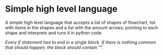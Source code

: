 # Simple high level language
A simple high level language that accepts a list of shapes of flowchart, list with items in the shapes and a list with the amount arrows, pointing to each shape and interprets and runs it in python code.

*Every if statement has to end in a single block. If there is nothing common that should happen, the block should contain "".*

